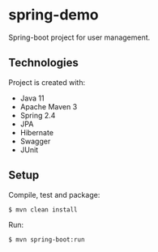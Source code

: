 # spring-demo
Spring-boot project for user management.

## Technologies
Project is created with:
* Java 11
* Apache Maven 3
* Spring 2.4
* JPA 
* Hibernate
* Swagger
* JUnit

## Setup
Compile, test and package:
```
$ mvn clean install
```
Run:
```
$ mvn spring-boot:run
```

